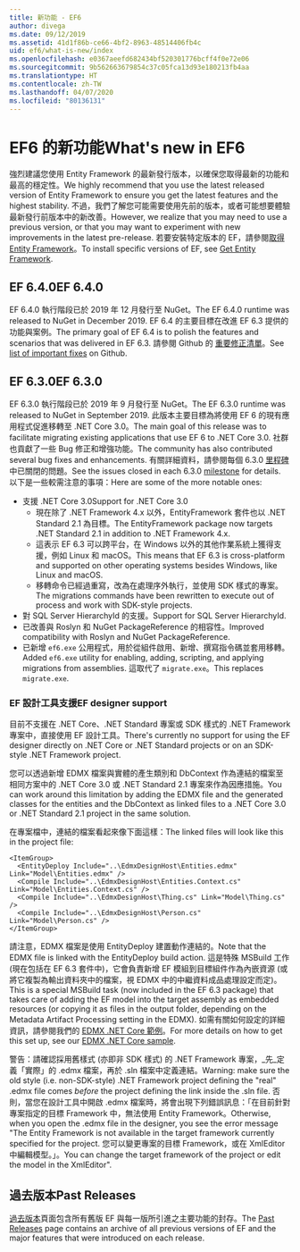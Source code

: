 ```yaml
---
title: 新功能 - EF6
author: divega
ms.date: 09/12/2019
ms.assetid: 41d1f86b-ce66-4bf2-8963-48514406fb4c
uid: ef6/what-is-new/index
ms.openlocfilehash: e0367aeefd682434bf520301776bcff4f0e72e06
ms.sourcegitcommit: 9b562663679854c37c05fca13d93e180213fb4aa
ms.translationtype: HT
ms.contentlocale: zh-TW
ms.lasthandoff: 04/07/2020
ms.locfileid: "80136131"
---
```

# <a name="whats-new-in-ef6"></a><span data-ttu-id="40a76-102">EF6 的新功能</span><span class="sxs-lookup"><span data-stu-id="40a76-102">What's new in EF6</span></span>

<span data-ttu-id="40a76-103">強烈建議您使用 Entity Framework 的最新發行版本，以確保您取得最新的功能和最高的穩定性。</span><span class="sxs-lookup"><span data-stu-id="40a76-103">We highly recommend that you use the latest released version of Entity Framework to ensure you get the latest features and the highest stability.</span></span>
<span data-ttu-id="40a76-104">不過，我們了解您可能需要使用先前的版本，或者可能想要體驗最新發行前版本中的新改善。</span><span class="sxs-lookup"><span data-stu-id="40a76-104">However, we realize that you may need to use a previous version, or that you may want to experiment with new improvements in the latest pre-release.</span></span>
<span data-ttu-id="40a76-105">若要安裝特定版本的 EF，請參閱[取得 Entity Framework](~/ef6/fundamentals/install.md)。</span><span class="sxs-lookup"><span data-stu-id="40a76-105">To install specific versions of EF, see [Get Entity Framework](~/ef6/fundamentals/install.md).</span></span>

## <a name="ef-640"></a><span data-ttu-id="40a76-106">EF 6.4.0</span><span class="sxs-lookup"><span data-stu-id="40a76-106">EF 6.4.0</span></span>

<span data-ttu-id="40a76-107">EF 6.4.0 執行階段已於 2019 年 12 月發行至 NuGet。</span><span class="sxs-lookup"><span data-stu-id="40a76-107">The EF 6.4.0 runtime was released to NuGet in December  2019.</span></span> <span data-ttu-id="40a76-108">EF 6.4 的主要目標在改進 EF 6.3 提供的功能與案例。</span><span class="sxs-lookup"><span data-stu-id="40a76-108">The primary goal of EF 6.4 is to polish the features and scenarios that was delivered in EF 6.3.</span></span> <span data-ttu-id="40a76-109">請參閱 Github 的 [重要修正清單](https://github.com/dotnet/ef6/milestone/14?closed=1)。</span><span class="sxs-lookup"><span data-stu-id="40a76-109">See [list of important fixes](https://github.com/dotnet/ef6/milestone/14?closed=1) on Github.</span></span>

## <a name="ef-630"></a><span data-ttu-id="40a76-110">EF 6.3.0</span><span class="sxs-lookup"><span data-stu-id="40a76-110">EF 6.3.0</span></span>

<span data-ttu-id="40a76-111">EF 6.3.0 執行階段已於 2019 年 9 月發行至 NuGet。</span><span class="sxs-lookup"><span data-stu-id="40a76-111">The EF 6.3.0 runtime was released to NuGet in September 2019.</span></span> <span data-ttu-id="40a76-112">此版本主要目標為將使用 EF 6 的現有應用程式促進移轉至 .NET Core 3.0。</span><span class="sxs-lookup"><span data-stu-id="40a76-112">The main goal of this release was to facilitate migrating existing applications that use EF 6 to .NET Core 3.0.</span></span> <span data-ttu-id="40a76-113">社群也貢獻了一些 Bug 修正和增強功能。</span><span class="sxs-lookup"><span data-stu-id="40a76-113">The community has also contributed several bug fixes and enhancements.</span></span> <span data-ttu-id="40a76-114">有關詳細資料，請參閱每個 6.3.0 [里程碑](https://github.com/aspnet/EntityFramework6/milestones?state=closed)中已關閉的問題。</span><span class="sxs-lookup"><span data-stu-id="40a76-114">See the issues closed in each 6.3.0 [milestone](https://github.com/aspnet/EntityFramework6/milestones?state=closed) for details.</span></span> <span data-ttu-id="40a76-115">以下是一些較需注意的事項：</span><span class="sxs-lookup"><span data-stu-id="40a76-115">Here are some of the more notable ones:</span></span>

- <span data-ttu-id="40a76-116">支援 .NET Core 3.0</span><span class="sxs-lookup"><span data-stu-id="40a76-116">Support for .NET Core 3.0</span></span>
  - <span data-ttu-id="40a76-117">現在除了 .NET Framework 4.x 以外，EntityFramework 套件也以 .NET Standard 2.1 為目標。</span><span class="sxs-lookup"><span data-stu-id="40a76-117">The EntityFramework package now targets .NET Standard 2.1 in addition to .NET Framework 4.x.</span></span>
  - <span data-ttu-id="40a76-118">這表示 EF 6.3 可以跨平台，在 Windows 以外的其他作業系統上獲得支援，例如 Linux 和 macOS。</span><span class="sxs-lookup"><span data-stu-id="40a76-118">This means that EF 6.3 is cross-platform and supported on other operating systems besides Windows, like Linux and macOS.</span></span>
  - <span data-ttu-id="40a76-119">移轉命令已經過重寫，改為在處理序外執行，並使用 SDK 樣式的專案。</span><span class="sxs-lookup"><span data-stu-id="40a76-119">The migrations commands have been rewritten to execute out of process and work with SDK-style projects.</span></span>
- <span data-ttu-id="40a76-120">對 SQL Server HierarchyId 的支援。</span><span class="sxs-lookup"><span data-stu-id="40a76-120">Support for SQL Server HierarchyId.</span></span>
- <span data-ttu-id="40a76-121">已改善與 Roslyn 和 NuGet PackageReference 的相容性。</span><span class="sxs-lookup"><span data-stu-id="40a76-121">Improved compatibility with Roslyn and NuGet PackageReference.</span></span>
- <span data-ttu-id="40a76-122">已新增 `ef6.exe` 公用程式，用於從組件啟用、新增、撰寫指令碼並套用移轉。</span><span class="sxs-lookup"><span data-stu-id="40a76-122">Added `ef6.exe` utility for enabling, adding, scripting, and applying migrations from assemblies.</span></span> <span data-ttu-id="40a76-123">這取代了 `migrate.exe`。</span><span class="sxs-lookup"><span data-stu-id="40a76-123">This replaces `migrate.exe`.</span></span>

### <a name="ef-designer-support"></a><span data-ttu-id="40a76-124">EF 設計工具支援</span><span class="sxs-lookup"><span data-stu-id="40a76-124">EF designer support</span></span>

<span data-ttu-id="40a76-125">目前不支援在 .NET Core、.NET Standard 專案或 SDK 樣式的 .NET Framework 專案中，直接使用 EF 設計工具。</span><span class="sxs-lookup"><span data-stu-id="40a76-125">There's currently no support for using the EF designer directly on .NET Core or .NET Standard projects or on an SDK-style .NET Framework project.</span></span> 

<span data-ttu-id="40a76-126">您可以透過新增 EDMX 檔案與實體的產生類別和 DbContext 作為連結的檔案至相同方案中的 .NET Core 3.0 或 .NET Standard 2.1 專案來作為因應措施。</span><span class="sxs-lookup"><span data-stu-id="40a76-126">You can work around this limitation by adding the EDMX file and the generated classes for the entities and the DbContext as linked files to a .NET Core 3.0 or .NET Standard 2.1 project in the same solution.</span></span>

<span data-ttu-id="40a76-127">在專案檔中，連結的檔案看起來像下面這樣：</span><span class="sxs-lookup"><span data-stu-id="40a76-127">The linked files will look like this in the project file:</span></span>

``` csproj 
<ItemGroup>
  <EntityDeploy Include="..\EdmxDesignHost\Entities.edmx" Link="Model\Entities.edmx" />
  <Compile Include="..\EdmxDesignHost\Entities.Context.cs" Link="Model\Entities.Context.cs" />
  <Compile Include="..\EdmxDesignHost\Thing.cs" Link="Model\Thing.cs" />
  <Compile Include="..\EdmxDesignHost\Person.cs" Link="Model\Person.cs" />
</ItemGroup>
```

<span data-ttu-id="40a76-128">請注意，EDMX 檔案是使用 EntityDeploy 建置動作連結的。</span><span class="sxs-lookup"><span data-stu-id="40a76-128">Note that the EDMX file is linked with the EntityDeploy build action.</span></span> <span data-ttu-id="40a76-129">這是特殊 MSBuild 工作 (現在包括在 EF 6.3 套件中)，它會負責新增 EF 模組到目標組件作為內嵌資源 (或將它複製為輸出資料夾中的檔案，視 EDMX 中的中繼資料成品處理設定而定)。</span><span class="sxs-lookup"><span data-stu-id="40a76-129">This is a special MSBuild task (now included in the EF 6.3 package) that takes care of adding the EF model into the target assembly as embedded resources (or copying it as files in the output folder, depending on the Metadata Artifact Processing setting in the EDMX).</span></span> <span data-ttu-id="40a76-130">如需有關如何設定的詳細資訊，請參閱我們的 [EDMX .NET Core 範例](https://aka.ms/EdmxDotNetCoreSample)。</span><span class="sxs-lookup"><span data-stu-id="40a76-130">For more details on how to get this set up, see our [EDMX .NET Core sample](https://aka.ms/EdmxDotNetCoreSample).</span></span>

<span data-ttu-id="40a76-131">警告：請確認採用舊樣式 (亦即非 SDK 樣式) 的 .NET Framework 專案，_先_定義「實際」的 .edmx 檔案，再於 .sln 檔案中定義連結。</span><span class="sxs-lookup"><span data-stu-id="40a76-131">Warning: make sure the old style (i.e. non-SDK-style) .NET Framework project defining the "real" .edmx file comes _before_ the project defining the link inside the .sln file.</span></span> <span data-ttu-id="40a76-132">否則，當您在設計工具中開啟 .edmx 檔案時，將會出現下列錯誤訊息：「在目前針對專案指定的目標 Framework 中，無法使用 Entity Framework。</span><span class="sxs-lookup"><span data-stu-id="40a76-132">Otherwise, when you open the .edmx file in the designer, you see the error message "The Entity Framework is not available in the target framework currently specified for the project.</span></span> <span data-ttu-id="40a76-133">您可以變更專案的目標 Framework，或在 XmlEditor 中編輯模型。」。</span><span class="sxs-lookup"><span data-stu-id="40a76-133">You can change the target framework of the project or edit the model in the XmlEditor".</span></span>

## <a name="past-releases"></a><span data-ttu-id="40a76-134">過去版本</span><span class="sxs-lookup"><span data-stu-id="40a76-134">Past Releases</span></span>

<span data-ttu-id="40a76-135">[過去版本](past-releases.md)頁面包含所有舊版 EF 與每一版所引進之主要功能的封存。</span><span class="sxs-lookup"><span data-stu-id="40a76-135">The [Past Releases](past-releases.md) page contains an archive of all previous versions of EF and the major features that were introduced on each release.</span></span>
